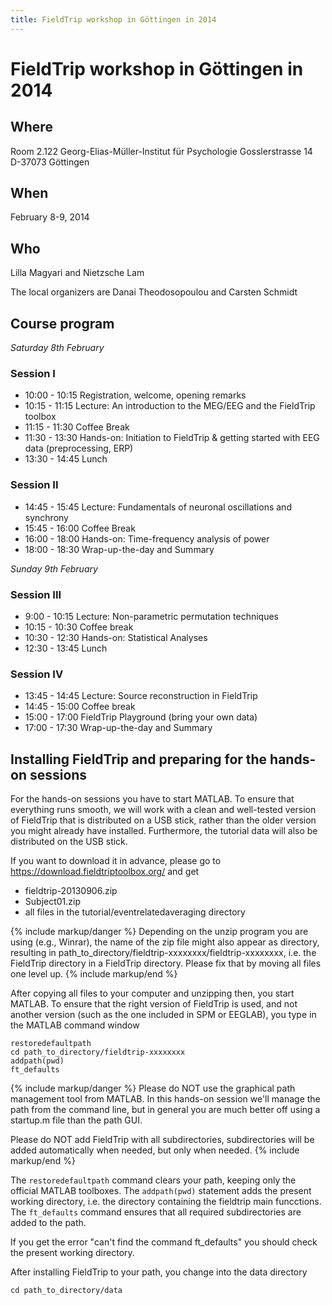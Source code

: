 ```yaml
---
title: FieldTrip workshop in Göttingen in 2014
---
```


# FieldTrip workshop in Göttingen in 2014

## Where

Room 2.122
Georg-Elias-Müller-Institut für Psychologie
Gosslerstrasse 14
D-37073 Göttingen

## When

February 8-9, 2014

## Who

Lilla Magyari and Nietzsche Lam

The local organizers are Danai Theodosopoulou and Carsten Schmidt

## Course program

_Saturday 8th February_

### Session I

- 10:00 - 10:15 Registration, welcome, opening remarks
- 10:15 - 11:15 Lecture: An introduction to the MEG/EEG and the FieldTrip toolbox
- 11:15 - 11:30 Coffee Break
- 11:30 - 13:30 Hands-on: Initiation to FieldTrip & getting started with EEG data (preprocessing, ERP)
- 13:30 - 14:45 Lunch

### Session II

- 14:45 - 15:45 Lecture: Fundamentals of neuronal oscillations and synchrony
- 15:45 - 16:00 Coffee Break
- 16:00 - 18:00 Hands-on: Time-frequency analysis of power
- 18:00 - 18:30 Wrap-up-the-day and Summary

_Sunday 9th February_

### Session III

- 9:00 - 10:15 Lecture: Non-parametric permutation techniques
- 10:15 - 10:30 Coffee break
- 10:30 - 12:30 Hands-on: Statistical Analyses
- 12:30 - 13:45 Lunch

### Session IV

- 13:45 - 14:45 Lecture: Source reconstruction in FieldTrip
- 14:45 - 15:00 Coffee break
- 15:00 - 17:00 FieldTrip Playground (bring your own data)
- 17:00 - 17:30 Wrap-up-the-day and Summary

## Installing FieldTrip and preparing for the hands-on sessions

For the hands-on sessions you have to start MATLAB. To ensure that
everything runs smooth, we will work with a clean and well-tested
version of FieldTrip that is distributed on a USB stick, rather than the older version you might already have installed. Furthermore, the tutorial data will also be distributed on the USB stick.

If you want to download it in advance, please go to <https://download.fieldtriptoolbox.org/> and get

- fieldtrip-20130906.zip
- Subject01.zip
- all files in the tutorial/eventrelatedaveraging directory

{% include markup/danger %}
Depending on the unzip program you are using (e.g., Winrar), the name of the zip file might also appear as directory, resulting in path_to_directory/fieldtrip-xxxxxxxx/fieldtrip-xxxxxxxx, i.e. the FieldTrip directory in a FieldTrip directory. Please fix that by moving all files one level up.
{% include markup/end %}

After copying all files to your computer and unzipping then, you start MATLAB. To ensure that the right version of FieldTrip is used, and not another version (such as the one included in SPM or EEGLAB), you type in the MATLAB command window

    restoredefaultpath
    cd path_to_directory/fieldtrip-xxxxxxxx
    addpath(pwd)
    ft_defaults

{% include markup/danger %}
Please do NOT use the graphical path management tool from MATLAB. In this hands-on session we'll manage the path from the command line, but in general you are much better off using a startup.m file than the path GUI.

Please do NOT add FieldTrip with all subdirectories, subdirectories will be added automatically when needed, but only when needed.
{% include markup/end %}

The `restoredefaultpath` command clears your path, keeping only the
official MATLAB toolboxes. The `addpath(pwd)` statement adds the
present working directory, i.e. the directory containing the fieldtrip
main funcctions. The `ft_defaults` command ensures that all required
subdirectories are added to the path.

If you get the error "can't find the command ft_defaults" you should check the present working directory.

After installing FieldTrip to your path, you change into the data directory

    cd path_to_directory/data
